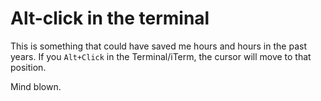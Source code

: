 # Alt-click in the terminal

This is something that could have saved me hours and hours in the past years.
If you `Alt+Click` in the Terminal/iTerm, the cursor will move to that position.

Mind blown.
